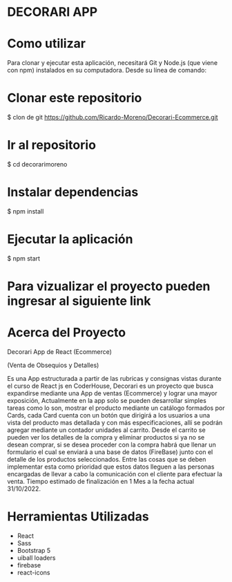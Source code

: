 # DECORARI APP

# Como utilizar

Para clonar y ejecutar esta aplicación, necesitará Git y Node.js (que viene con npm) instalados en su computadora. Desde su línea de comando:

# Clonar este repositorio

$ clon de git https://github.com/Ricardo-Moreno/Decorari-Ecommerce.git

# Ir al repositorio

$ cd decorarimoreno

# Instalar dependencias

$ npm install

# Ejecutar la aplicación

$ npm start

# Para vizualizar el proyecto pueden ingresar al siguiente link

# Acerca del Proyecto

Decorari App de React (Ecommerce)

(Venta de Obsequios y Detalles)

Es una App estructurada a partir de las rubricas y consignas vistas durante el curso de React js en CoderHouse, Decorari es un proyecto que busca expandirse mediante una App de ventas (Ecommerce) y lograr una mayor exposición, Actualmente en la app solo se pueden desarrollar simples tareas como lo son, mostrar el producto mediante un catálogo formados por Cards, cada Card cuenta con un botón que dirigirá a los usuarios a una vista del producto mas detallada y con más especificaciones, allí se podrán agregar mediante un contador unidades al carrito. Desde el carrito se pueden ver los detalles de la compra y eliminar productos si ya no se desean comprar, si se desea proceder con la compra habrá que llenar un formulario el cual se enviará a una base de datos (FireBase) junto con el detalle de los productos seleccionados. Entre las cosas que se deben implementar esta como prioridad que estos datos lleguen a las personas encargadas de llevar a cabo la comunicación con el cliente para efectuar la venta. Tiempo estimado de finalización en 1 Mes a la fecha actual 31/10/2022.

# Herramientas Utilizadas

- React
- Sass
- Bootstrap 5
- uiball loaders
- firebase
- react-icons
